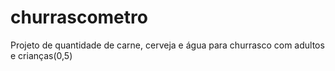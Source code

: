 # churrascometro
Projeto de quantidade de carne, cerveja e água para churrasco com adultos e crianças(0,5)
